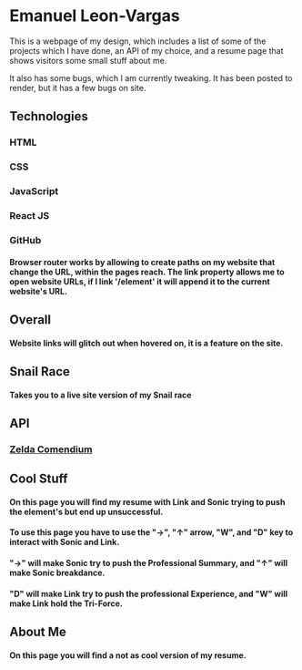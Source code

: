 # Emanuel Leon-Vargas

This is a webpage of my design, which includes a list of some of the projects which I have done, an API of my choice, and a resume page that shows visitors some small stuff about me.

It also has some bugs, which I am currently tweaking.
It has been posted to render, but it has a few bugs on site.

## Technologies

### HTML
### CSS
### JavaScript
### React JS
### GitHub

#### Browser router works by allowing to create paths on my website that change the URL, within the pages reach. The link property allows me to open website URLs, if I link '/element' it will append it to the current website's URL.

## Overall

#### Website links will glitch out when hovered on, it is a feature on the site.

## Snail Race
#### Takes you to a live site version of my Snail race

## API
### <a href='https://gadhagod.github.io/Hyrule-Compendium-API/#/' target='_blank'>Zelda Comendium</a>

## Cool Stuff

#### On this page you will find my resume with Link and Sonic trying to push the element's but end up unsuccessful.

#### To use this page you have to use the "→", "↑" arrow, "W", and "D" key to interact with Sonic and Link.

#### "→" will make Sonic try to push the Professional Summary, and "↑" will make Sonic breakdance.
#### "D" will make Link try to push the professional Experience, and "W" will make Link hold the Tri-Force.

## About Me

#### On this page you will find a not as cool version of my resume.